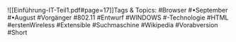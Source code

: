
![[Einführung-IT-Teil1.pdf#page=17]]Tags & Topics:
   #Browser
   #•September
   #•August
   #Vorgänger
   #802.11
   #Entwurf
   #WINDOWS
   #-Technologie
   #HTML
   #erstenWireless
   #Extensible
   #Suchmaschine
   #Wikipedia
   #Vorabversion
   #Short